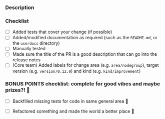 ### Description

<!--
Please explain the changes you made here.

Help your reviewers my guiding them through your key changes,
implementation decisions etc.
You can even include snippets of output or screenshots.

A good, clear description == a faster review :)
-->

### Checklist
- [ ] Added tests that cover your change (if possible)
- [ ] Added/modified documentation as required (such as the `README.md`, or the `userdocs` directory)
- [ ] Manually tested
- [ ] Made sure the title of the PR is a good description that can go into the release notes
- [ ] (Core team) Added labels for change area (e.g. `area/nodegroup`), target version (e.g. `version/0.12.0`) and kind (e.g. `kind/improvement`)

### BONUS POINTS checklist: complete for good vibes and maybe prizes?! :exploding_head:
- [ ] Backfilled missing tests for code in same general area :tada:
- [ ] Refactored something and made the world a better place :star2:

